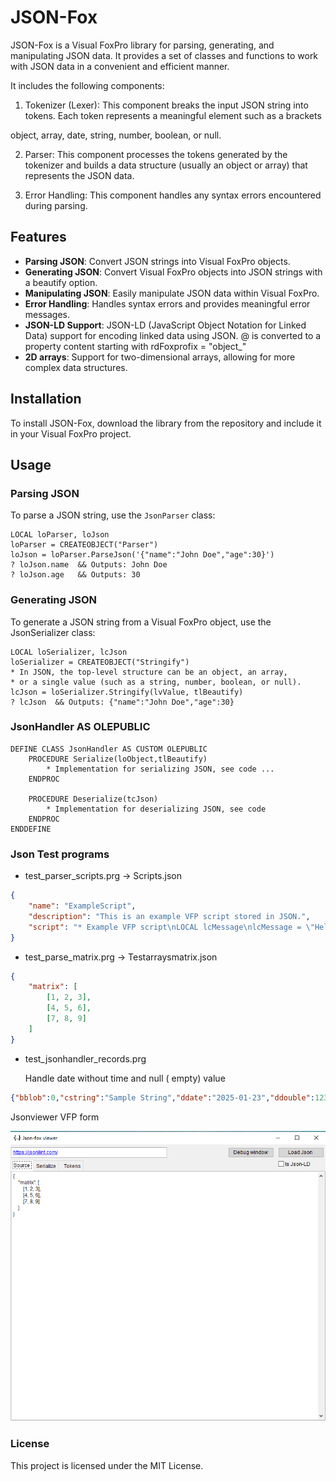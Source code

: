 # JSON-Fox

JSON-Fox is a Visual FoxPro library for parsing, generating, and manipulating JSON data. It provides a set of classes and functions to work with JSON data in a convenient and efficient manner.

It includes the following components:

1. Tokenizer (Lexer): This component breaks the input JSON string into tokens. 
Each token represents a meaningful element such as a brackets 

object, array, date, string, number, boolean, or null.

2. Parser: This component processes the tokens generated by the tokenizer and builds a data structure (usually an object or array) that represents the JSON data.

3. Error Handling: This component handles any syntax errors encountered during parsing.

## Features

- **Parsing JSON**: Convert JSON strings into Visual FoxPro objects.
- **Generating JSON**: Convert Visual FoxPro objects into JSON strings with a beautify option.
- **Manipulating JSON**: Easily manipulate JSON data within Visual FoxPro.
- **Error Handling**: Handles syntax errors and provides meaningful error messages.
- **JSON-LD Support**: JSON-LD (JavaScript Object Notation for Linked Data) support for encoding linked data using JSON.
@ is converted to a property content starting with rdFoxprofix = "object_"
- **2D arrays**: Support for two-dimensional arrays, allowing for more complex data structures.

## Installation

To install JSON-Fox, download the library from the repository and include it in your Visual FoxPro project.

## Usage

### Parsing JSON

To parse a JSON string, use the `JsonParser` class:

```foxpro
LOCAL loParser, loJson
loParser = CREATEOBJECT("Parser")
loJson = loParser.ParseJson('{"name":"John Doe","age":30}')
? loJson.name  && Outputs: John Doe
? loJson.age   && Outputs: 30
```

### Generating JSON

To generate a JSON string from a Visual FoxPro object, use the JsonSerializer class:

```foxpro
LOCAL loSerializer, lcJson
loSerializer = CREATEOBJECT("Stringify")
* In JSON, the top-level structure can be an object, an array,
* or a single value (such as a string, number, boolean, or null).
lcJson = loSerializer.Stringify(lvValue, tlBeautify)
? lcJson  && Outputs: {"name":"John Doe","age":30}
```

### JsonHandler AS OLEPUBLIC 

```foxpro
DEFINE CLASS JsonHandler AS CUSTOM OLEPUBLIC
    PROCEDURE Serialize(loObject,tlBeautify)
        * Implementation for serializing JSON, see code ...
    ENDPROC

    PROCEDURE Deserialize(tcJson)
        * Implementation for deserializing JSON, see code
    ENDPROC
ENDDEFINE
```
### Json Test programs
* test_parser_scripts.prg   -> Scripts.json
```json
{
    "name": "ExampleScript",
    "description": "This is an example VFP script stored in JSON.",
    "script": "* Example VFP script\nLOCAL lcMessage\nlcMessage = \"Hello, World!\"\n? lcMessage"
}
```
* test_parse_matrix.prg     -> Testarraysmatrix.json
```json
{
    "matrix": [
        [1, 2, 3],
        [4, 5, 6],
        [7, 8, 9]
    ]
}
```
* test_jsonhandler_records.prg 

    Handle date without time and null ( empty) value  

```json
{"bblob":0,"cstring":"Sample String","ddate":"2025-01-23","ddouble":123.45,"ffloat":123,"iinteger":123,"lboolean":true,"mmemo":"Sample Memo","nnumber":123.45,"tdatetime":"2025-01-23T11:39:00Z","vvarchar":"Sample Varchar"}
```

Jsonviewer VFP form 

![alt text](image.png)

### License

This project is licensed under the MIT License.
